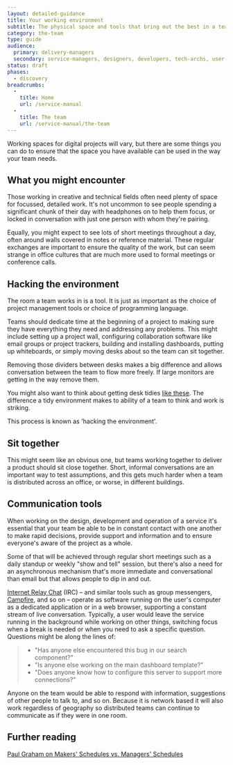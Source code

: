 ```yaml
---
layout: detailed-guidance
title: Your working environment
subtitle: The physical space and tools that bring out the best in a team
category: the-team
type: guide
audience:
  primary: delivery-managers
  secondary: service-managers, designers, developers, tech-archs, user-researchers, performance-analysts
status: draft
phases:
  - discovery
breadcrumbs:
  -
    title: Home
    url: /service-manual
  -
    title: The team
    url: /service-manual/the-team
---
```


Working spaces for digital projects will vary, but there are some things you can do to ensure that the space you have available can be used in the way your team needs.

## What you might encounter

Those working in creative and technical fields often need plenty of space for focussed, detailed work. It's not uncommon to see people spending a significant chunk of their day with headphones on to help them focus, or locked in conversation with just one person with whom they're pairing. 

Equally, you might expect to see lots of short meetings throughout a day, often around walls covered in notes or reference material. These regular exchanges are important to ensure the quality of the work, but can seem strange in office cultures that are much more used to formal meetings or conference calls. 

## Hacking the environment

The room a team works in is a tool. It is just as important as the choice of project management tools or choice of programming language.

Teams should dedicate time at the beginning of a project to making sure they have everything they need and addressing any problems. This might include setting up a project wall, configuring collaboration software like email groups or project trackers, building and installing dashboards, putting up whiteboards, or simply moving desks about so the team can sit together. 

Removing those dividers between desks makes a big difference and allows conversation between the team to flow more freely. If large monitors are getting in the way remove them. 

You might also want to think about getting desk tidies [like these](http://www.muji.eu/pages/online.asp?Sec=9&Sub=38&PID=163). The difference a tidy environment makes to ability of a team to think and work is striking. 

This process is known as 'hacking the environment'.

## Sit together

This might seem like an obvious one, but teams working together to deliver a product should sit close together. Short, informal conversations are an important way to test assumptions, and this gets much harder when a team is distributed across an office, or worse, in different buildings.

## Communication tools

When working on the design, development and operation of a service it's essential that your team be able to be in constant contact with one another to make rapid decisions, provide support and information and to ensure everyone's aware of the project as a whole. 

Some of that will be achieved through regular short meetings such as a daily standup or weekly "show and tell" session, but there's also a need for an asynchronous mechanism that's more immediate and conversational than email but that allows people to dip in and out. 

[Internet Relay Chat](http://en.wikipedia.org/wiki/Internet_Relay_Chat) (IRC) – and similar tools such as group messengers, [Campfire](http://campfirenow.com/), and so on – operate as software running on the user's computer as a dedicated application or in a web browser, supporting a constant stream of live conversation. Typically, a user would leave the service running in the background while working on other things, switching focus when a break is needed or when you need to ask a specific question. Questions might be along the lines of:

>* "Has anyone else encountered this bug in our search component?"
>* "Is anyone else working on the main dashboard template?" 
>* "Does anyone know how to configure this server to support more connections?"

Anyone on the team would be able to respond with information, suggestions of other people to talk to, and so on. Because it is network based it will also work regardless of geography so distributed teams can continue to communicate as if they were in one room.

## Further reading
[Paul Graham on Makers' Schedules vs. Managers' Schedules](http://www.paulgraham.com/makersschedule.html)

